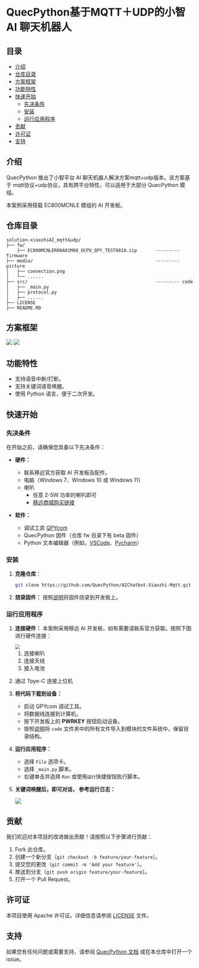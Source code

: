 # QuecPython基于MQTT＋UDP的小智 AI 聊天机器人

## 目录

- [介绍](#介绍)
- [仓库目录](#仓库目录)
- [方案框架](#方案框架)
- [功能特性](#功能特性)
- [快速开始](#快速开始)
  - [先决条件](#先决条件)
  - [安装](#安装)
  - [运行应用程序](#运行应用程序)
- [贡献](#贡献)
- [许可证](#许可证)
- [支持](#支持)

## 介绍

QuecPython 推出了小智平台 AI 聊天机器人解决方案mqtt+udp版本。该方案基于 mqtt协议+udp协议，具有跨平台特性，可以适用于大部分 QuecPython 模组。

本案例采用搭载 EC800MCNLE 模组的 AI 开发板。

## 仓库目录

```plaintext
solution-xiaozhiAI_mqtt&udp/
├── fw/
	├── EC800MCNLER06A01M08_OCPU_QPY_TEST0810.zip       --------- firmware
├── media/                                              --------- picture 
│   ├── connection.png
│   └── ......
├── src/												--------- code
│	├── _main.py
│	├── protocol.py
│	├── ......
├── LICENSE
├── README.MD
```

##  方案框架

<img src="./media/software.png" style="zoom: 100%;" />

<img src="./media/flow.png" style="zoom:100%;" />

## 功能特性

- 支持语音中断/打断。
- 支持关键词语音唤醒。
- 使用 Python 语言，便于二次开发。

## 快速开始

### 先决条件

在开始之前，请确保您具备以下先决条件：

- **硬件：**
  - 联系移远官方获取 AI 开发板及配件。
  - 电脑（Windows 7、Windows 10 或 Windows 11）
  - 喇叭
    - 任意 2-5W 功率的喇叭即可
    - [移远商城购买链接](https://www.quecmall.com/goods-detail/2c90800b9488359c0195efe6367303b5)
  
- **软件：**
  - 调试工具 [QPYcom](https://developer.quectel.com/wp-content/uploads/2024/09/QPYcom_V3.9.0.zip)
  - QuecPython 固件（仓库 fw 目录下有 beta 固件）
  - Python 文本编辑器（例如，[VSCode](https://code.visualstudio.com/)、[Pycharm](https://www.jetbrains.com/pycharm/download/)）

### 安装

1. **克隆仓库**：
   ```bash
   git clone https://github.com/QuecPython/AIChatbot-Xiaozhi-Mqtt.git
   ```
   
3. **烧录固件：**
   按照[说明](https://developer.quectel.com/doc/quecpython/Getting_started/zh/4G/flash_firmware.html#%E7%83%A7%E5%BD%95%E5%9B%BA%E4%BB%B6)将固件烧录到开发板上。

### 运行应用程序

1. **连接硬件：**
   本案例采用移远 AI 开发板，如有需要请联系官方获取。按照下图进行硬件连接：
   
   <img src="./media/20250425131903.jpg" style="zoom:80%;" />
   
   1.  连接喇叭
   2. 连接天线
   3. 接入电池
   
4. 通过 Tpye-C 连接上位机
   
2. **将代码下载到设备：**
   - 启动 QPYcom 调试工具。
   - 将数据线连接到计算机。
   - 按下开发板上的 **PWRKEY** 按钮启动设备。
   - 按照[说明](https://developer.quectel.com/doc/quecpython/Getting_started/zh/4G/first_python.html#PC%E4%B8%8E%E6%A8%A1%E7%BB%84%E9%97%B4%E7%9A%84%E6%96%87%E4%BB%B6%E4%BC%A0%E8%BE%93)将 `code` 文件夹中的所有文件导入到模块的文件系统中，保留目录结构。

3. **运行应用程序：**
   
   - 选择 `File` 选项卡。
   - 选择 `_main.py` 脚本。
   - 右键单击并选择 `Run` 或使用`运行`快捷按钮执行脚本。
   
4. **关键词唤醒后，即可对话， 参考运行日志：**

   ![](./media/20250425132727.png)

## 贡献

我们欢迎对本项目的改进做出贡献！请按照以下步骤进行贡献：

1. Fork 此仓库。
2. 创建一个新分支（`git checkout -b feature/your-feature`）。
3. 提交您的更改（`git commit -m 'Add your feature'`）。
4. 推送到分支（`git push origin feature/your-feature`）。
5. 打开一个 Pull Request。

## 许可证

本项目使用 Apache 许可证。详细信息请参阅 [LICENSE](LICENSE) 文件。

## 支持

如果您有任何问题或需要支持，请参阅 [QuecPython 文档](https://developer.quectel.com/doc/quecpython/) 或在本仓库中打开一个 issue。
